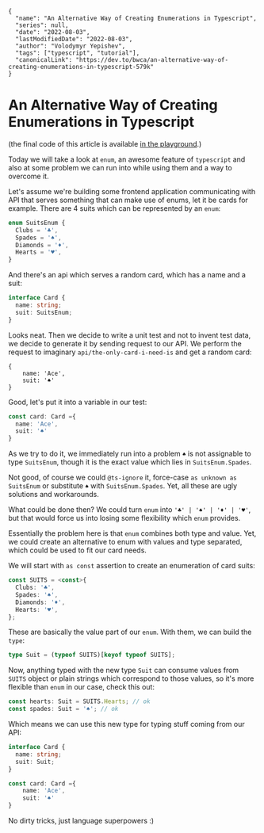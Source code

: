 ```ic-metadata
{
  "name": "An Alternative Way of Creating Enumerations in Typescript",
  "series": null,
  "date": "2022-08-03",
  "lastModifiedDate": "2022-08-03",
  "author": "Volodymyr Yepishev",
  "tags": ["typescript", "tutorial"],
  "canonicalLink": "https://dev.to/bwca/an-alternative-way-of-creating-enumerations-in-typescript-579k"
}
```

# An Alternative Way of Creating Enumerations in Typescript

(the final code of this article is available [in the playground](https://www.typescriptlang.org/play?target=99&jsx=0#code/AQUwdgrgtsDKEEsAuBnAopGBvAUMYAwgDYQBGKwAvMAOSDGZIPB-NANHnAA4CGAJiBdTUAGZE1b4AIgk5QA9mG79agMzIRbABIhOAJ1RVagUzIVAXxwB6AFQ4EYJCE0AzTgGMQhLd2C58YKSABcwFCRNKwBzAG42FEQkf3hkdEwI4xxHWUDgRzd-AjcqT2BvKD9aAEFnFkjo-yEmHGNgMxMUtKQ4AFUASQAVWF0AHlSwQIA+fOIyFGrGCvxYLl5J2mEZ4AkpWXlq5RX1LVRqgwrDCJwkAE92FzjW6gAKc8vpO3bu2ABKAG0AaxAzp+AHiB-rBOj0ALonQbpAAWGm0i2uuhBrwAdLt4REoa0UPM+LForoajQTlYbPYnC4cpp3PlCsVAsEwOFKsh8cgkjhmkNWplqdlcpR8l4fNUyiAVvgoqylrVjEA).)

Today we will take a look at `enum`, an awesome feature of `typescript` and also at some problem we can run into while using them and a way to overcome it.

Let's assume we're building some frontend application communicating with API that serves something that can make use of enums, let it be cards for example. There are 4 suits which can be represented by an `enum`:

```typescript
enum SuitsEnum {
  Clubs = '♣️',
  Spades = '♠️',
  Diamonds = '♦️',
  Hearts = '♥️',
}
```

And there's an api which serves a random card, which has a name and a suit:

```typescript
interface Card {
  name: string;
  suit: SuitsEnum;
}
```

Looks neat. Then we decide to write a unit test and not to invent test data, we decide to generate it by sending request to our API. We perform the request to imaginary `api/the-only-card-i-need-is` and get a random card:
```
{
    name: 'Ace', 
    suit: '♠️'
}
```

Good, let's put it into a variable in our test:
```typescript
const card: Card ={
  name: 'Ace',
  suit: '♠️'
}
```

As we try to do it, we immediately run into a problem `♠` is not assignable to type `SuitsEnum`, though it is the exact value which lies in `SuitsEnum.Spades`.

Not good, of course we could `@ts-ignore` it, force-case `as unknown as SuitsEnum` or substitute  `♠` with `SuitsEnum.Spades`. Yet, all these are ugly solutions and workarounds.

What could be done then? We could turn `enum` into `'♣️' | '♠️' | '♦️' | '♥️'`, but that would force us into losing some flexibility which `enum` provides.

Essentially the problem here is that `enum` combines both type and value. Yet, we could create an alternative to enum with values and type separated, which could be used to fit our card needs.

We will start with `as const` assertion to create an enumeration of card suits:
```typescript
const SUITS = <const>{
  Clubs: '♣️',
  Spades: '♠️',
  Diamonds: '♦️',
  Hearts: '♥️',
};
```

These are basically the value part of our `enum`. With them, we can build the `type`:
```typescript
type Suit = (typeof SUITS)[keyof typeof SUITS];
```

Now, anything typed with the new type `Suit` can consume values from `SUITS` object or plain strings which correspond to those values, so it's more flexible than `enum` in our case, check this out:
```typescript
const hearts: Suit = SUITS.Hearts; // ok
const spades: Suit = '♠️'; // ok
```

Which means we can use this new type for typing stuff coming from our API:
```typescript
interface Card {
  name: string;
  suit: Suit;
}

const card: Card ={
    name: 'Ace',
    suit: '♠️'
}
```

No dirty tricks, just language superpowers :)